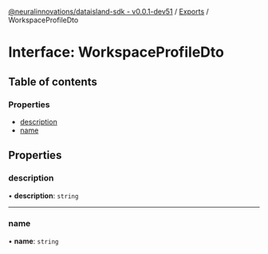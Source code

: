 [@neuralinnovations/dataisland-sdk - v0.0.1-dev51](../../README.md) / [Exports](../modules.md) / WorkspaceProfileDto

# Interface: WorkspaceProfileDto

## Table of contents

### Properties

- [description](WorkspaceProfileDto.md#description)
- [name](WorkspaceProfileDto.md#name)

## Properties

### description

• **description**: `string`

___

### name

• **name**: `string`
